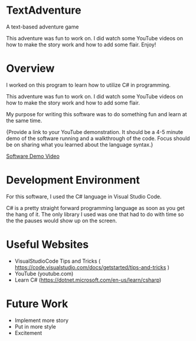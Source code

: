 # TextAdventure
A text-based adventure game

This adventure was fun to work on. I did watch some YouTube videos on how to make the story work and how to add some flair. Enjoy!

# Overview

I worked on this program to learn how to utilize C# in programming.

This adventure was fun to work on. I did watch some YouTube videos on how to make the story work and how to add some flair.

My purpose for writing this software was to do something fun and learn at the same time.

{Provide a link to your YouTube demonstration. It should be a 4-5 minute demo of the software running and a walkthrough of the code. Focus should be on sharing what you learned about the language syntax.}

[Software Demo Video](https://youtu.be/nNBDWCMCzL0)

# Development Environment

For this software, I used the C# language in Visual Studio Code.

C# is a pretty straight forward programming language as soon as you get the hang of it. The only library I used was one that had to do with time so the the pauses would show up on the screen.

# Useful Websites

- VisualStudioCode Tips and Tricks ( https://code.visualstudio.com/docs/getstarted/tips-and-tricks )
- YouTube (youtube.com)
- Learn C# (https://dotnet.microsoft.com/en-us/learn/csharp)

# Future Work

- Implement more story
- Put in more style
- Excitement
